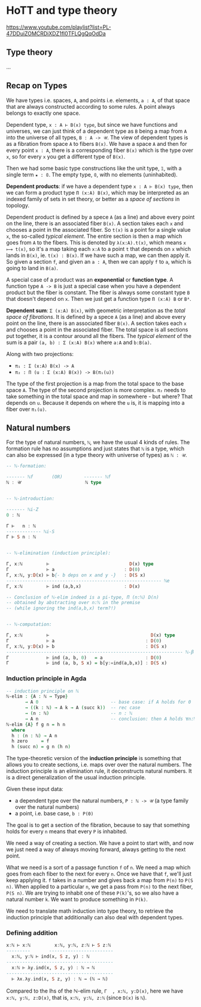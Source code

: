 # HoTT and type theory

https://www.youtube.com/playlist?list=PL-47DDuiZOMCRDiXDZ1fI0TFLQgQqOdDa

## Type theory

...

## Recap on Types

We have types i.e. spaces, `A`, and points i.e. elements, `a : A`, of that space that are always constructed according to some rules. A point always belongs to exactly one space.

Dependent type, `x : A ⊢ B(x) type`, but since we have functions and universes, we can just think of a dependent type as `B` being a map from `A` into the universe of all types, `B : A -> 𝒰`. The view of dependent types is as a fibration from space `A` to fibers `B(x)`. We have a space `A` and then for every point `x : A`, there is a corresponding fiber `B(x)` which is the type over `x`, so for every `x` you get a different type of `B(x)`.

Then we had some basic type constructions like the unit type, `𝟙`, with a single term `★ : 𝟘`. The empty type, `𝟘`, with no elements (uninhabited).

**Dependent products**: if we have a dependent type `x : A ⊢ B(x) type`, then we can form a product type `Π (x:A) B(x)`, which may be interpreted as an indexed family of sets in set theory, or better as a *space of sections* in topology.

Dependent product is defined by a spece `A` (as a line) and above every point on the line, there is an associated fiber `B(x)`. A section takes each `x` and chooses a point in the associated fiber. So `t(x)` is a point for a single value `x`, the so-called *typical element*. The entire section is then a map which goes from `A` to the fibers. This is denoted by `λ(x:A).t(x)`, which means `x ⟼ t(x)`, so it's a map taking each `x:A` to a point `t` that depends on `x` which lands in `B(x)`, ie. `t(x) : B(x)`. If we have such a map, we can then apply it. So given a section `f`, and given an `a : A`, then we can apply `f` to `a`, which is going to land in `B(a)`.

A special case of a product was an **exponential** or **function type**. A function type `A -> B` is just a special case when you have a dependent product but the fiber is constant. The fiber is always some constant type `B` that doesn't depend on `x`. Then we just get a function type `Π (x:A) B` or `Bᴬ`.

**Dependent sum**: `Σ (x:A) B(x)`, with geometric interpretation as the *total space of fibrations*. It is defined by a spece `A` (as a line) and above every point on the line, there is an associated fiber `B(x)`. A section takes each `x` and chooses a point in the associated fiber. The total space is all sections put together, it is a contour around all the fibers. The *typical element* of the sum is a pair `(a, b) : Σ (x:A) B(x)` where `a:A` and `b:B(a)`.

Along with two projections:
- `π₁ : Σ (x:A) B(x) -> A`
- `π₂ : Π (u : Σ (x:A) B(x)) -> B(π₁(u))`

The type of the first projection is a map from the total space to the base space `A`. The type of the second projection is more complex. `π₂` needs to take something in the total space and map in somewhere - but where? That depends on `u`. Because it depends on where the `u` is, it is mapping into a fiber over `π₁(u)`.

## Natural numbers

For the type of natural numbers, `ℕ`, we have the usual 4 kinds of rules. The formation rule has no assumptions and just states that `ℕ` is a type, which can also be expressed (in a type theory with universe of types) as `ℕ : 𝒰`.

```hs
-- ℕ-formation:

------- ℕf       (OR)        ------- ℕf
ℕ : 𝒰                        ℕ type


-- ℕ-introduction:

------- ℕi-Z
0 : ℕ

Γ ⊢   n : ℕ
------------- ℕi-S
Γ ⊢ S n : ℕ


-- ℕ-elimination (induction principle):

Γ, x:ℕ         ⊢                              D(x) type
Γ              ⊢ a                          : D(0)
Γ, x:ℕ, y:D(x) ⊢ b{- b deps on x and y -}   : D(S x)
---------------------------------------------------------- ℕe
Γ, x:ℕ         ⊢ ind (a,b,x)                : D(x)

-- Conclusion of ℕ-elim indeed is a pi-type, Π (n:ℕ) D(n)
-- obtained by abstracting over n:ℕ in the premise
-- (while ignoring the ind(a,b,x) term?!)


-- ℕ-computation:

Γ, x:ℕ         ⊢                                      D(x) type
Γ              ⊢ a                                  : D(0)
Γ, x:ℕ, y:D(x) ⊢ b                                  : D(S x)
------------------------------------------------------------------ ℕ-β
Γ              ⊢ ind (a, b, 0)   = a                : D(0)
Γ              ⊢ ind (a, b, S x) = b[y:=ind(a,b,x)] : D(S x)
```


### Induction principle in Agda

```agda hs
-- induction principle on ℕ
ℕ-elim : {A : ℕ → Type}
       → A 0                           -- base case: if A holds for 0
       → ((k : ℕ) → A k → A (succ k))  -- rec case
       → (n : ℕ)                       -- n : ℕ
       → A n                           -- conclusion: then A holds ∀n:ℕ
ℕ-elim {A} f g n = h n
  where
  h : (n : ℕ) → A n
  h zero     = f
  h (succ n) = g n (h n)
```


The type-theoretic version of the **induction principle** is something that allows you to create sections, i.e. maps over over the natural numbers. The induction principle is an elimination rule, it deconstructs natural numbers. It is a direct generalization of the usual induction principle.

Given these input data:
- a dependent type over the natural numbers, `P : ℕ -> 𝒰` (a type family over the natural numbers)
- a point, i.e. base case, `b : P(0)`

The goal is to get a section of the fibration, because to say that something holds for every `n` means that every `P` is inhabited.

We need a way of creating a section. We have a point to start with, and now we just need a way of always moving forward, always getting to the next point.

What we need is a sort of a passage function `f` of `n`. We need a map which goes from each fiber to the next for every `n`. Once we have that `f`, we'll just keep applying it. `f` takes in a number and gives back a map from `P(n)` to `P(S n)`. When applied to a particular `n`, we get a pass from `P(n)` to the next fiber, `P(S n)`. We are trying to inhabit one of these `P(k)`'s, so we also have a natural number `k`. We want to produce something in `P(k)`.

We need to translate math induction into type theory, to retrieve the induction principle that additionally can also deal with dependent types.


### Defining addition

```hs
x:ℕ ⊢ x:ℕ         x:ℕ, y:ℕ, z:ℕ ⊢ S z:ℕ
---------       ------------------------
  x:ℕ, y:ℕ ⊢ ind(x, S z, y) : ℕ
----------------------------------------
  x:ℕ ⊢ λy.ind(x, S z, y) : ℕ → ℕ
----------------------------------------
  ⊢ λx.λy.ind(x, S z, y) : ℕ → (ℕ → ℕ)
```

Compared to the lhs of the ℕ-elim rule, 
`Γ  , x:ℕ, y:D(x)`, here we have 
`x:ℕ, y:ℕ, z:D(x)`, that is, 
`x:ℕ, y:ℕ, z:ℕ` (since `D(x)` is `ℕ`).
